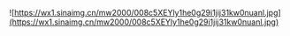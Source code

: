 ![https://wx1.sinaimg.cn/mw2000/008c5XEYly1he0g29i1jij31kw0nuanl.jpg](https://wx1.sinaimg.cn/mw2000/008c5XEYly1he0g29i1jij31kw0nuanl.jpg)
